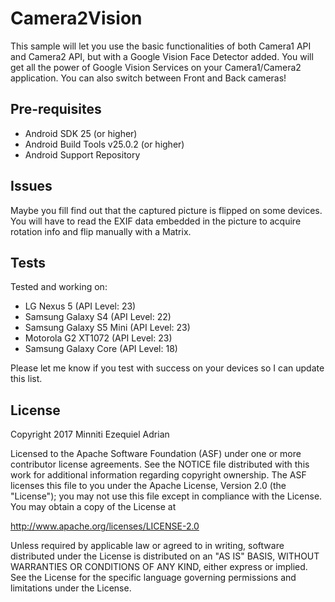 # Camera2Vision

This sample will let you use the basic functionalities of both Camera1 API and Camera2 API, but with a Google Vision Face Detector added.
You will get all the power of Google Vision Services on your Camera1/Camera2 application.
You can also switch between Front and Back cameras!

## Pre-requisites

* Android SDK 25 (or higher)
* Android Build Tools v25.0.2 (or higher)
* Android Support Repository

## Issues

Maybe you fill find out that the captured picture is flipped on some devices. You will have to read the EXIF data embedded in the picture
to acquire rotation info and flip manually with a Matrix.

## Tests

Tested and working on:
* LG Nexus 5 (API Level: 23)
* Samsung Galaxy S4 (API Level: 22)
* Samsung Galaxy S5 Mini (API Level: 23)
* Motorola G2 XT1072 (API Level: 23)
* Samsung Galaxy Core (API Level: 18)

Please let me know if you test with success on your devices so I can update this list.

## License

Copyright 2017 Minniti Ezequiel Adrian

Licensed to the Apache Software Foundation (ASF) under one or more contributor license agreements. See the NOTICE file distributed with this work for additional information regarding copyright ownership. The ASF licenses this file to you under the Apache License, Version 2.0 (the "License"); you may not use this file except in compliance with the License. You may obtain a copy of the License at

http://www.apache.org/licenses/LICENSE-2.0

Unless required by applicable law or agreed to in writing, software distributed under the License is distributed on an "AS IS" BASIS, WITHOUT WARRANTIES OR CONDITIONS OF ANY KIND, either express or implied. See the License for the specific language governing permissions and limitations under the License.
